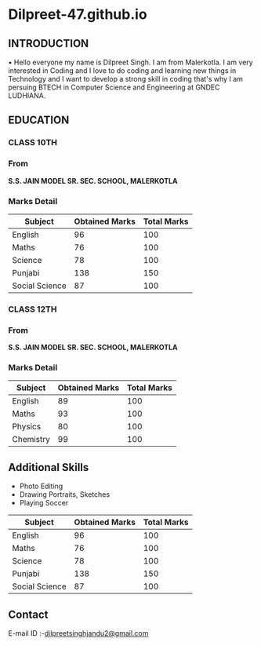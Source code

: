 # Dilpreet-47.github.io

## **INTRODUCTION** ##

• Hello everyone my name is Dilpreet Singh. I am from Malerkotla. I am very interested in Coding and I love to do coding and learning new things in Technology and I want to develop a strong skill in coding that's why I am persuing BTECH in Computer Science and Engineering at GNDEC LUDHIANA. 

## **EDUCATION** ##

### CLASS 10TH ###
### From ###
**S.S. JAIN MODEL SR. SEC. SCHOOL, MALERKOTLA**
### Marks Detail ###
|Subject|Obtained Marks|Total Marks|
|---|---|---|
|English|96|100|
|Maths|76|100|
|Science|78|100|
|Punjabi|138|150|
|Social Science|87|100|

### CLASS 12TH ###
### From ###
**S.S. JAIN MODEL SR. SEC. SCHOOL, MALERKOTLA**
### Marks Detail ###
| Subject   | Obtained Marks | Total Marks |
|---|---|---|
| English   | 89             | 100         |
| Maths     | 93             | 100         |
| Physics   | 80             | 100         |
| Chemistry | 99             | 100         |

## Additional Skills ##
- Photo Editing
- Drawing Portraits, Sketches
- Playing Soccer

| Subject | Obtained Marks | Total Marks | 
|---|---|---|
| English | 96 | 100 |
| Maths | 76 | 100 |
| Science | 78 | 100 |
| Punjabi | 138 | 150 |
| Social Science | 87 | 100 |


## Contact ##
E-mail ID :-[dilpreetsinghjandu2@gmail.com](dilpreetsinghjandu2@gmail.com)  
